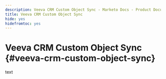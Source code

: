 ```yaml
---
description: Veeva CRM Custom Object Sync - Marketo Docs - Product Documentation
title: Veeva CRM Custom Object Sync
hide: yes
hidefromtoc: yes
---
```

# Veeva CRM Custom Object Sync {#veeva-crm-custom-object-sync}

text

